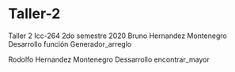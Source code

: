 # Taller-2
Taller 2 Icc-264 2do semestre 2020
Bruno Hernandez Montenegro
Desarrollo función Generador_arreglo

Rodolfo Hernandez Montenegro
Dessarrollo encontrar_mayor
